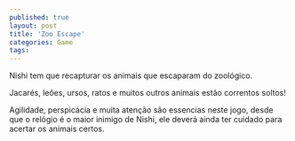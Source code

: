 ```yaml
---
published: true
layout: post
title: 'Zoo Escape'
categories: Game
tags: 
---
```

Nishi tem que recapturar os animais que escaparam do zoológico.







Jacarés, leões, ursos, ratos e muitos outros animais estão correntos soltos!

Agilidade, perspicácia e muita atenção são essencias neste jogo, desde que o relógio é o maior inimigo de Nishi, ele deverá ainda ter cuidado para acertar os animais certos.





